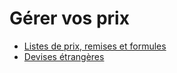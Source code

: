 # Gérer vos prix

  * [Listes de prix, remises et formules](prices/pricing)
  * [Devises étrangères](prices/currencies)

